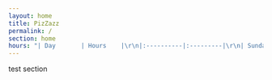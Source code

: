 ```yaml
---
layout: home
title: PizZazz
permalink: /
section: home
hours: "| Day       | Hours    |\r\n|:----------|:---------|\r\n| Sunday    | Closed   |\r\n| Monday    | 11 a.m. - 6 p.m. |\r\n| Tuesday   | 11 a.m. - 7 p.m. |\r\n| Wednesday | 11 a.m. - 6 p.m.|\r\n| Thursday  | 11 a.m. - 7 p.m. |\r\n| Friday    | 11 a.m. - 6 p.m. |\r\n| Saturday  | Closed   |\n\n\n\n\n\n"
---
```

test section
